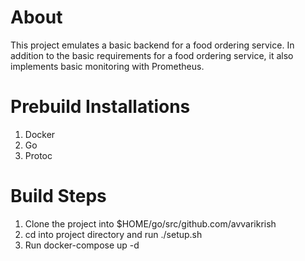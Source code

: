 # About
This project emulates a basic backend for a food ordering service. In addition to the basic requirements for a food ordering service, it also implements basic monitoring with Prometheus.

# Prebuild Installations
1. Docker
2. Go
3. Protoc

# Build Steps
1. Clone the project into $HOME/go/src/github.com/avvarikrish
2. cd into project directory and run ./setup.sh
3. Run docker-compose up -d
